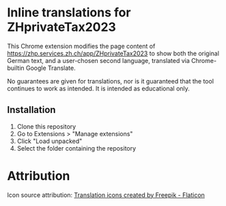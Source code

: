 
# Inline translations for ZHprivateTax2023

This Chrome extension modifies the page content of https://zhp.services.zh.ch/app/ZHprivateTax2023
to show both the original German text, and a user-chosen second language, translated via Chrome-builtin Google Translate.

No guarantees are given for translations, nor is it guaranteed that the tool continues to work as intended. It is intended as educational only.

## Installation

1. Clone this repository
2. Go to Extensions > "Manage extensions"
3. Click "Load unpacked"
4. Select the folder containing the repository

# Attribution

Icon source attribution: [Translation icons created by Freepik - Flaticon](https://www.flaticon.com/free-icons/translation)
